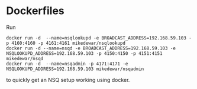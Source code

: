 Dockerfiles
===========

Run

```
docker run -d  --name=nsqlookupd -e BROADCAST_ADDRESS=192.168.59.103 -p 4160:4160 -p 4161:4161 mikedewar/nsqlookupd
docker run -d --name=nsqd -e BROADCAST_ADDRESS=192.168.59.103 -e NSQLOOKUPD_ADDRESS=192.168.59.103 -p 4150:4150 -p 4151:4151  mikedewar/nsqd
docker run -d  --name=nsqadmin -p 4171:4171 -e NSQLOOKUPD_ADDRESS=192.168.59.103 mikedewar/nsqadmin
```

to quickly get an NSQ setup working using docker. 
